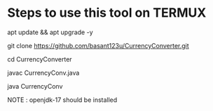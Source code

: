 # Steps to use this tool on TERMUX 



apt update && apt upgrade -y


git clone https://github.com/basant123u/CurrencyConverter.git


cd CurrencyConverter


javac CurrencyConv.java


java CurrencyConv


NOTE : openjdk-17 should be installed
